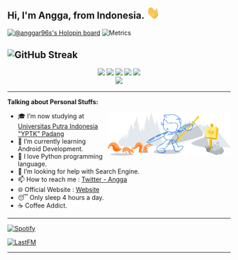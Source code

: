 <!-- Your title -->
## Hi, I'm Angga, from Indonesia. <img src="https://raw.githubusercontent.com/AnggaR96s/AnggaR96s/master/assets/Hi.gif" width="30">

[![@anggar96s's Holopin board](https://holopin.io/api/user/board?user=anggar96s)](https://holopin.io/@anggar96s)
![Metrics](https://metrics.lecoq.io/AnggaR96s?template=classic&base.hireable=true&repositories=0&repositories.batch=0&isocalendar=1&languages=1&followup=1&people=1&achievements=1&discussions=1&introduction=1&tweets=1&pagespeed=1&gists=1&notable=1&base.indepth=false&base.hireable=true&isocalendar.duration=half-year&languages.limit=0&languages.threshold=0%25&languages.other=false&languages.colors=github&languages.sections=most-used&languages.indepth=false&languages.analysis.timeout=15&languages.categories=markup%2C%20programming&languages.recent.categories=markup%2C%20programming&languages.recent.load=300&languages.recent.days=14&followup.sections=repositories&followup.indepth=false&people.limit=0&people.identicons=false&people.identicons.hide=false&people.size=24&people.types=followers%2C%20following&people.shuffle=false&achievements.threshold=C&achievements.secrets=true&achievements.display=compact&achievements.limit=0&notable.from=all&notable.repositories=false&notable.indepth=false&notable.types=commit&discussions.categories=true&discussions.categories.limit=0&introduction.title=true&pagespeed.url=.user.website&pagespeed.detailed=true&pagespeed.screenshot=false&tweets.attachments=true&tweets.limit=2&tweets.user=.user.twitter&config.timezone=Asia%2FJakarta)

![GitHub Streak](https://streak-stats.demolab.com?user=AnggaR96s&theme=radical&date_format=j%20M%5B%20Y%5D)
---
<p align="center">
<a href="https://github.com/AnggaR96s"> <img src="https://img.shields.io/badge/-Github-000?style=flat&logo=Github&logoColor=white" /></a>
<a href="https://www.linkedin.com/in/anggars"> <img src="https://img.shields.io/badge/-LinkedIn-blue?style=flat&logo=Linkedin&logoColor=white" /></a>
<a href="https://www.instagram.com/anggasync"> <img src="https://img.shields.io/badge/-Instagram-c13584?style=flat&labelColor=c13584&logo=instagram&logoColor=white" /></a>
<a href="mailto:kiritoclasher@gmail.com"> <img src="https://img.shields.io/badge/-Gmail-c14438?style=flat&logo=Gmail&logoColor=white" /></a>
<a href="mailto:anggasyn@hotmail.com"> <img src="https://img.shields.io/badge/-Outlook-0078D4?style=flat&logo=Microsoft-Outlook&logoColor=white" /></a><br>
<a href="https://visitor-badge.laobi.icu/badge?page_id=AnggaR96s"> <img src="https://visitor-badge.laobi.icu/badge?page_id=AnggaR96s" /></a></p>

---

<!-- Talking about you -->
**Talking about Personal Stuffs:**

<!-- Any image aligned to the right. Beware the width -->
<img width="55%" align="right" alt="Github" src="https://raw.githubusercontent.com/AnggaR96s/AnggaR96s/master/assets/git-header.svg" />

- 🎓 I’m now studying at [Universitas Putra Indonesia "YPTK" Padang](https://upiyptk.ac.id)
- 🌱 I’m currently learning Android Development.
- 🐍 I love Python programming language.
- 🤔 I’m looking for help with Search Engine.
- 📫 How to reach me : [Twitter - Angga](https://twitter.com/NGGJNCK)
- 🌐 Official Website : [Website](https://nullbyte.my.id)
- 😴 Only sleep 4 hours a day.
- ☕ Coffee Addict.
---
<!-- Spotify Stuff -->
[![Spotify](https://spotify-xi.vercel.app/api/spotify)](https://open.spotify.com/user/21c2fiyo3msehg6io65x74ria)
<!-- LastFM Scrobbles -->
[![LastFM](https://angga-lastfm.vercel.app/api?user=DeathRhythm&count=3&width=480)](https://www.last.fm/user/DeathRhythm)

---
